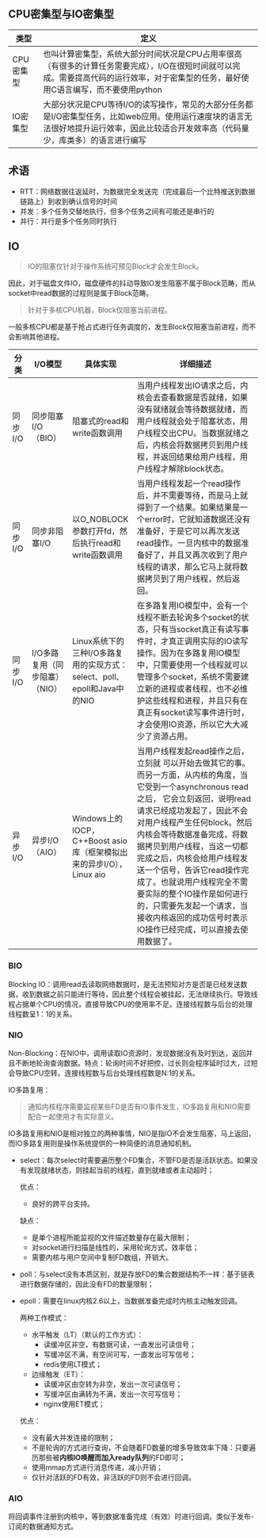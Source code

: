 ## CPU密集型与IO密集型

| 类型      | 定义                                                         |
| --------- | ------------------------------------------------------------ |
| CPU密集型 | 也叫计算密集型，系统大部分时间状况是CPU占用率很高（有很多的计算任务需要完成），I/O在很短时间就可以完成。需要提高代码的运行效率，对于密集型的任务，最好使用C语言编写，而不要使用python |
| IO密集型  | 大部分状况是CPU等待I/O的读写操作，常见的大部分任务都是I/O密集型任务，比如web应用。使用运行速度块的语言无法很好地提升运行效率，因此比较适合开发效率高（代码量少，库类多）的语言进行编写 |



## 术语

- RTT：网络数据往返延时，为数据完全发送完（完成最后一个比特推送到数据链路上）到收到确认信号的时间
- 并发：多个任务交替地执行，但多个任务之间有可能还是串行的
- 并行：并行是多个任务同时执行



## IO

> IO的阻塞仅针对于操作系统可预见Block才会发生Block。

因此，对于磁盘文件IO，磁盘硬件的抖动导致IO发生阻塞不属于Block范畴，而从socket中read数据的过程则是属于Block范畴。

> 针对于多核CPU机器，Block仅阻塞当前进程。

一般多核CPU都是基于抢占式进行任务调度的，发生Block仅阻塞当前进程，而不会影响其他进程。

| 分类    | I/O模型                        | 具体实现                                                     | 详细描述                                                     |
| ------- | ------------------------------ | ------------------------------------------------------------ | ------------------------------------------------------------ |
| 同步I/O | 同步阻塞I/O（BIO）             | 阻塞式的read和write函数调用                                  | 当用户线程发出IO请求之后，内核会去查看数据是否就绪，如果没有就绪就会等待数据就绪，而用户线程就会处于阻塞状态，用 户线程交出CPU。当数据就绪之后，内核会将数据拷贝到用户线程，并返回结果给用户线程，用户线程才解除block状态。 |
| 同步I/O | 同步非阻塞I/O                  | 以O_NOBLOCK参数打开fd，然后执行read和write函数调用           | 当用户线程发起一个read操作后，并不需要等待，而是马上就得到了一个结果。如果结果是一个error时，它就知道数据还没有准备好，于是它可以再次发送read操作。一旦内核中的数据准备好了，并且又再次收到了用户线程的请求，那么它马上就将数据拷贝到了用户线程，然后返回。 |
| 同步I/O | I/O多路复用（同步阻塞）（NIO） | Linux系统下的三种I/O多路复用的实现方式：select、poll、epoll和Java中的NIO | 在多路复用IO模型中，会有一个线程不断去轮询多个socket的状态，只有当socket真正有读写事件时，才真正调用实际的IO读写操作。因为在多路复用IO模型中，只需要使用一个线程就可以管理多个socket，系统不需要建立新的进程或者线程，也不必维护这些线程和进程，并且只有在真正有socket读写事件进行时，才会使用IO资源，所以它大大减少了资源占用。 |
| 异步I/O | 异步I/O（AIO）                 | Windows上的IOCP，C++Boost asio库（框架模拟出来的异步I/O），Linux aio | 当用户线程发起read操作之后，立刻就 可以开始去做其它的事。而另一方面，从内核的角度，当它受到一个asynchronous read之后， 它会立刻返回，说明read请求已经成功发起了，因此不会对用户线程产生任何block。然后内核会等待数据准备完成，将数据拷贝到用户线程，当这一切都完成之后，内核会给用户线程发送一个信号，告诉它read操作完成了。也就说用户线程完全不需要实际的整个IO操作是如何进行的，只需要先发起一个请求，当接收内核返回的成功信号时表示IO操作已经完成，可以直接去使用数据了。 |



### BIO

Blocking IO：调用read去读取网络数据时，是无法预知对方是否是已经发送数据，收到数据之前只能进行等待，因此整个线程会被挂起，无法继续执行。导致线程占据单个CPU的情况，直接导致CPU的使用率不足。连接线程数与后台的处理线程数呈1：1的关系。



### NIO

Non-Blocking：在NIO中，调用读取IO资源时，发现数据没有及时到达，返回并且不断地轮询查询数据。特点：轮询时间不好把控，过长则会程序延时过大，过短会导致CPU空转。连接线程数与后台处理线程数是N:1的关系。

IO多路复用：

> 通知内核程序需要监视某些FD是否有IO事件发生，IO多路复用和NIO需要配合一起使用才有实际意义。

IO多路复用和NIO是相对独立的两种事情，NIO是指IO不会发生阻塞，马上返回，而IO多路复用则是操作系统提供的一种简便的消息通知机制。

- select：每次select时需要遍历整个FD集合，不管FD是否是活跃状态。如果没有发现就绪状态，则挂起当前的线程，直到就绪或者主动超时；

  优点：

  - 良好的跨平台支持。

  缺点：

  - 是单个进程所能监视的文件描述数量存在最大限制；
  - 对socket进行扫描是线性的，采用轮询方式，效率低；
  - 需要内核与用户空间中复制FD数组，开销大。

- poll：与select没有本质区别，就是存放FD的集合数据结构不一样：基于链表进行数据存储的，因此没有FD的数量限制；

- epoll：需要在linux内核2.6以上，当数据准备完成时内核主动触发回调。

  两种工作模式：

  - 水平触发（LT）（默认的工作方式）：
    - 读缓冲区非空，有数据可读，一直发出可读信号；
    - 写缓冲区不满，有空间可写，一直发出可写信号；
    - redis使用LT模式；
  - 边缘触发（ET）：
    - 读缓冲区由空转为非空，发出一次可读信号；
    - 写缓冲区由满转为不满，发出一次可写信号；
    - nginx使用ET模式；

  优点：

  - 没有最大并发连接的限制；
  - 不是轮询的方式进行查询，不会随着FD数量的增多导致效率下降：只要遍历那些被**内核IO唤醒而加入ready队列**的FD即可；
  - 使用mmap方式进行消息传递，减小开销；
  - 仅针对活跃的FD有效，非活跃的FD则不会进行回调。



### AIO

将回调事件注册到内核中，等到数据准备完成（有效）时进行回调。类似于发布-订阅的数据通知方式。

